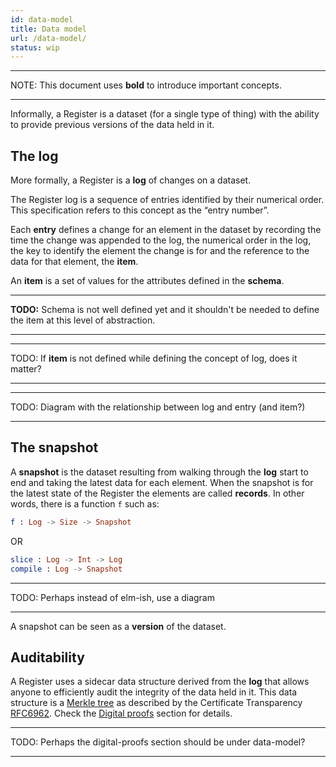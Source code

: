 ```yaml
---
id: data-model
title: Data model
url: /data-model/
status: wip
---
```


***
NOTE: This document uses **bold** to introduce important concepts.
***

Informally, a Register is a dataset (for a single type of thing) with the
ability to provide previous versions of the data held in it.

## The log

More formally, a Register is a **log** of changes on a dataset.

The Register log is a sequence of entries identified by their numerical order.
This specification refers to this concept as the “entry number”.

Each **entry** defines a change for an element in the dataset by recording the
time the change was appended to the log, the numerical order in the log, the
key to identify the element the change is for and the reference to the data
for that element, the **item**.

An **item** is a set of values for the attributes defined in the **schema**.

***
**TODO:** Schema is not well defined yet and it shouldn't be needed to define the
item at this level of abstraction.
***

***
TODO: If **item** is not defined while defining the concept of log, does it
matter?
***

***
TODO: Diagram with the relationship between log and entry (and item?)
***

## The snapshot

A **snapshot** is the dataset resulting from walking through the **log** start to
end and taking the latest data for each element.
When the snapshot is for the latest state of the Register the elements are
called **records**. In other words, there is a function `f` such as:

```elm
f : Log -> Size -> Snapshot
```

OR 

```elm
slice : Log -> Int -> Log
compile : Log -> Snapshot
```

***
TODO: Perhaps instead of elm-ish, use a diagram
***

A snapshot can be seen as a **version** of the dataset.

## Auditability

A Register uses a sidecar data structure derived from the **log** that allows
anyone to efficiently audit the integrity of the data held in it. This data
structure is a [Merkle tree](https://en.wikipedia.org/wiki/Merkle_tree) as
described by the Certificate Transparency [RFC6962](@rfc6962). Check the
[Digital proofs](/digital-proofs/) section for details.

***
TODO: Perhaps the digital-proofs section should be under data-model?
***
